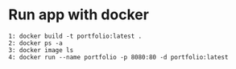 # Run app with docker
    1: docker build -t portfolio:latest .
    2: docker ps -a
    3: docker image ls
    4: docker run --name portfolio -p 8080:80 -d portfolio:latest
